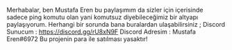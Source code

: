 Merhabalar, ben Mustafa Eren bu paylaşımım da sizler için içerisinde sadece ping komutu olan yani komutsuz diyebileceğimiz bir altyapı paylaşıyorum.
Herhangi bir sorunda bana buralardan ulaşabilirsiniz ; 
Discord Sunucum : https://discord.gg/rU8xN9F
Discord Adresim : Mustafa Eren#6972
Bu projenin para ile satılması yasaktır!
